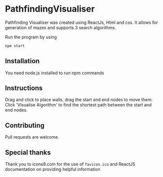 # PathfindingVisualiser

Pathfinding Visualiser was created using ReactJs, Html and css. It allows for generation of mazes and supports 3 search algorithms.

Run the program by using
```javascript
npm start
```

## Installation
You need node.js installed to run npm commands

## Instructions
Drag and click to place walls, drag the start and end nodes to move them. Click 'Visualise Algorithm' to find the shortest path between the start and end nodes.

## Contributing
Pull requests are welcome.

## Special thanks
Thank you to icons8.com for the use of 
```favicon.ico```
and ReactJS documentation on providing helpful information

